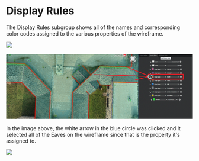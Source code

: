 # Display Rules

The Display Rules subgroup shows all of the names and corresponding color codes assigned to the various properties of the wireframe.

![](../.gitbook/assets/display-rules-02.gif)

![](../.gitbook/assets/display-rules.jpg)

In the image above, the white arrow in the blue circle was clicked and it selected all of the Eaves on the wireframe since that is the property it's assigned to.

![](../.gitbook/assets/display-rules-02.gif)

